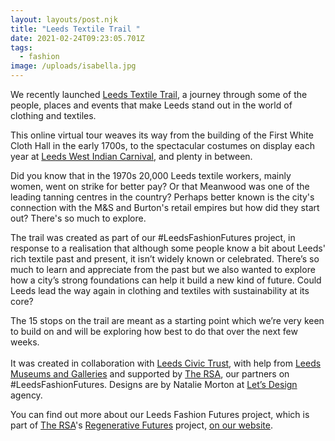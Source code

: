 ```yaml
---
layout: layouts/post.njk
title: "Leeds Textile Trail "
date: 2021-02-24T09:23:05.701Z
tags:
  - fashion
image: /uploads/isabella.jpg
---
```


We recently launched [Leeds Textile Trail](https://trail.zerowasteleeds.org.uk/), a journey through some of the people, places and events that make Leeds stand out in the world of clothing and textiles.

This online virtual tour weaves its way from the building of the First White Cloth Hall in the early 1700s, to the spectacular costumes on display each year at [Leeds West Indian Carnival](https://www.leedscarnival.co.uk/), and plenty in between.

Did you know that in the 1970s 20,000 Leeds textile workers, mainly women, went on strike for better pay? Or that Meanwood was one of the leading tanning centres in the country? Perhaps better known is the city's connection with the M&S and Burton's retail empires but how did they start out? There's so much to explore.

The trail was created as part of our #LeedsFashionFutures project, in response to a realisation that although some people know a bit about Leeds' rich textile past and present, it isn’t widely known or celebrated. There’s so much to learn and appreciate from the past but we also wanted to explore how a city’s strong foundations can help it build a new kind of future. Could Leeds lead the way again in clothing and textiles with sustainability at its core?

The 15 stops on the trail are meant as a starting point which we’re very keen to build on and will be exploring how best to do that over the next few weeks.\
\
It was created in collaboration with [Leeds Civic Trust](http://leedscivictrust.org.uk/), with help from [Leeds Museums and Galleries](https://museumsandgalleries.leeds.gov.uk/) and supported by [The RSA](https://www.thersa.org/), our partners on #LeedsFashionFutures. Designs are by Natalie Morton at [Let’s Design](https://www.letsdance.agency/) agency.

You can find out more about our Leeds Fashion Futures project, which is part of [The RSA](https://www.thersa.org/)'s [Regenerative Futures](https://www.thersa.org/regenerative-futures) project, [on our website](https://www.zerowasteleeds.org.uk/projects/leeds-fashion-futures/).

<!--EndFragment-->
